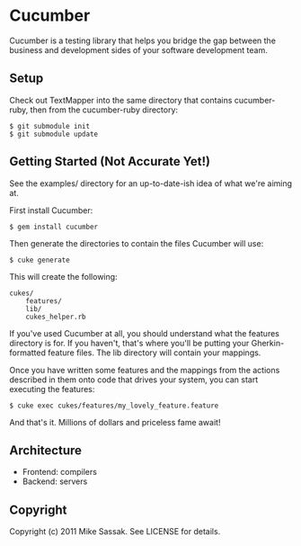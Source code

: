 # Cucumber

Cucumber is a testing library that helps you bridge the gap between
the business and development sides of your software development team.

## Setup

Check out TextMapper into the same directory that contains cucumber-ruby,
then from the cucumber-ruby directory:

    $ git submodule init
    $ git submodule update

## Getting Started (Not Accurate Yet!)

See the examples/ directory for an up-to-date-ish idea of what we're
aiming at.

First install Cucumber:

    $ gem install cucumber

Then generate the directories to contain the files Cucumber will use:

    $ cuke generate

This will create the following:

    cukes/
        features/
        lib/
        cukes_helper.rb

If you've used Cucumber at all, you should understand what the features
directory is for. If you haven't, that's where you'll be putting your
Gherkin-formatted feature files. The lib directory will contain your
mappings.

Once you have written some features and the mappings from the actions
described in them onto code that drives your system, you can start
executing the features:

    $ cuke exec cukes/features/my_lovely_feature.feature

And that's it. Millions of dollars and priceless fame await!

## Architecture

* Frontend: compilers
* Backend: servers

## Copyright

Copyright (c) 2011 Mike Sassak. See LICENSE for details.
